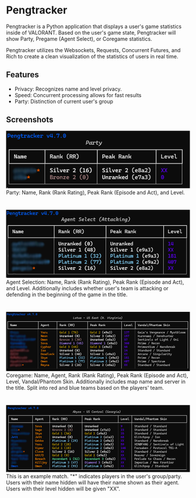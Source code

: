 # Pengtracker

Pengtracker is a Python application that displays a user's game statistics inside of VALORANT. Based on the user's game state, Pengtracker will show Party, Pregame (Agent Select), or Coregame statistics.

Pengtracker utilizes the Websockets, Requests, Concurrent Futures, and Rich to create a clean visualization of the statistics of users in real time.

## Features
- Privacy: Recognizes name and level privacy.
- Speed: Concurrent processing allows for fast results
- Party: Distinction of current user's group

## Screenshots
![Party](https://github.com/sreekarpenikelapati/pengtracker/blob/main/Screenshots/Party.png?raw=true)
Party: Name, Rank (Rank Rating), Peak Rank (Episode and Act), and Level.
#
![Agent Select](https://github.com/sreekarpenikelapati/pengtracker/blob/main/Screenshots/AgentSelect.png?raw=true)
Agent Selection: Name, Rank (Rank Rating), Peak Rank (Episode and Act), and Level. Additionally includes whether user's team is attacking or defending in the beginning of the game in the title.
#
![Coregame](https://github.com/sreekarpenikelapati/pengtracker/blob/main/Screenshots/Coregame.png?raw=true)
Coregame: Name, Agent, Rank (Rank Rating), Peak Rank (Episode and Act), Level, Vandal/Phantom Skin. Additionally includes map name and server in the title. Split into red and blue teams based on the players' team.
#
![Match](https://github.com/sreekarpenikelapati/pengtracker/blob/main/Screenshots/Match.png?raw=true)
This is an example match. "*" indicates players in the user's group/party. Users with their name hidden will have their name shown as their agent. Users with their level hidden will be given "XX".

